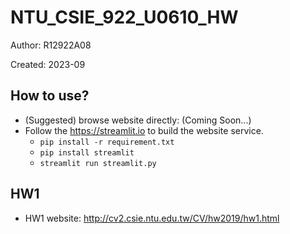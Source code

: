 # NTU_CSIE_922_U0610_HW

Author: R12922A08

Created: 2023-09

## How to use?
- (Suggested) browse website directly: (Coming Soon...)
- Follow the https://streamlit.io to build the website service.
  - `pip install -r requirement.txt`
  - `pip install streamlit`
  - `streamlit run streamlit.py`

## HW1
- HW1 website: http://cv2.csie.ntu.edu.tw/CV/hw2019/hw1.html
